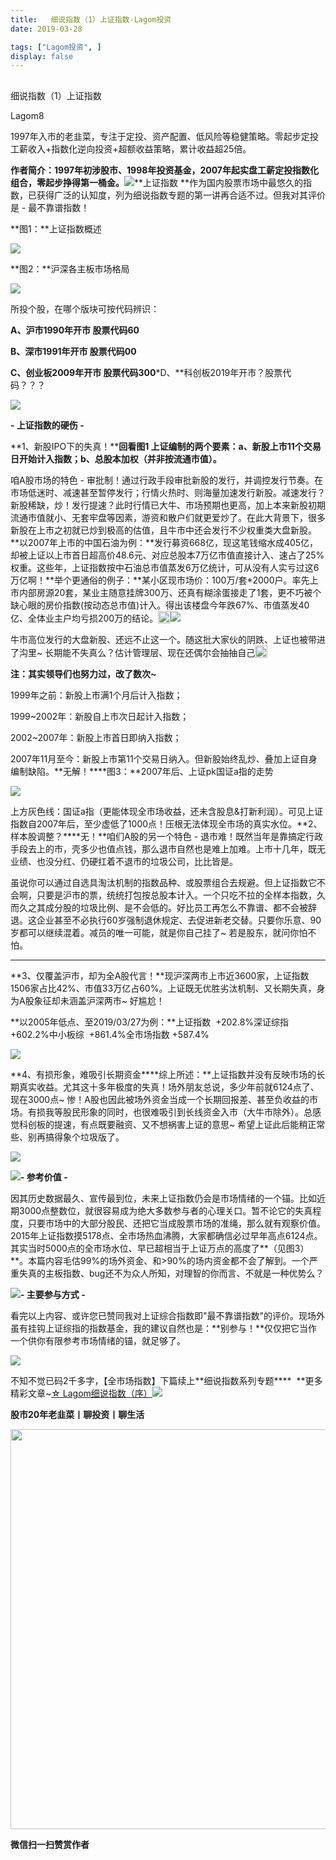 ```yaml
---
title:   细说指数（1）上证指数-Lagom投资
date: 2019-03-28

tags: ["Lagom投资", ]
display: false
---
```



## 



细说指数（1）上证指数




Lagom8




1997年入市的老韭菜，专注于定投、资产配置、低风险等稳健策略。零起步定投工薪收入+指数化逆向投资+超额收益策略，累计收益超25倍。


**作者简介：1997年初涉股市、1998年投资基金，2007年起实盘工薪定投指数化组合，零起步挣得第一桶金。**<img src="https://mmbiz.qpic.cn/mmbiz_png/ZB4WjgjLjJW3KtDibicU3BB1HNQ9lDS2M5oGRnchkNPRzYsc0Ua6CIu7rZH3vAficcBEPYHU9ZTPqkic1sicT8CaxQQ/640?wx_fmt=png" data-type="png" class="" data-ratio="0.05776173285198556" data-w="554"/>**上证指数&nbsp;**作为国内股票市场中最悠久的指数，已获得广泛的认知度，列为细说指数专题的第一讲再合适不过。但我对其评价是 - 最不靠谱指数！



**图1：**上证指数概述

<img class="rich_pages" data-copyright="0" data-ratio="1.0260869565217392" data-s="300,640" src="https://mmbiz.qpic.cn/mmbiz_png/ZB4WjgjLjJWtKRfHDib2tbUAJHRd8TT8dCvEh9eTGChyrHnwns1Lrjc1XujRY7h9BTM0HLnEOcz8SonMv0NjIiag/640?wx_fmt=png" data-type="png" data-w="575" style=""/>

**图2：**沪深各主板市场格局

<img class="rich_pages" data-copyright="0" data-ratio="0.6031746031746031" data-s="300,640" src="https://mmbiz.qpic.cn/mmbiz_png/ZB4WjgjLjJWtKRfHDib2tbUAJHRd8TT8dkaXY8DibnqXwdiaibpEibZrlicXJkQz9f4oqv41jgGALqgFliczicAatvDHvQ/640?wx_fmt=png" data-type="png" data-w="630" style=""/>

所投个股，在哪个版块可按代码辨识：

**A、**沪市1990年开市 股票代码60****

**B、**深市1991年开市 股票代码00****

**C、**创业板2009年开市 股票代码300*****D、**科创板2019年开市？股票代码？？？



<img src="https://mmbiz.qpic.cn/mmbiz_png/ZB4WjgjLjJW3KtDibicU3BB1HNQ9lDS2M5oGRnchkNPRzYsc0Ua6CIu7rZH3vAficcBEPYHU9ZTPqkic1sicT8CaxQQ/640?wx_fmt=png" data-type="png" class="" data-ratio="0.05776173285198556" data-w="554" style="font-family: 微软雅黑, sans-serif;font-size: 15px;color: rgb(215, 171, 169);"/>

**- 上证指数的硬伤 -**

**1、新股IPO下的失真！****回看图1 上证编制的两个要素：**a、新股上市11个交易日开始计入指数；b、总股本加权（并非按流通市值）。****

咱A股市场的特色 - 审批制！通过行政手段审批新股的发行，并调控发行节奏。在市场低迷时、减速甚至暂停发行；行情火热时、则海量加速发行新股。减速发行？新股稀缺，炒！发行提速？此时行情已大牛、市场预期也更高，加上本来新股初期流通市值就小、无套牢盘等因素，游资和散户们就更爱炒了。在此大背景下，很多新股在上市之初就已炒到极高的估值，且牛市中还会发行不少权重类大盘新股。<mpcpc js_editor_cpcad="" class="js_cpc_area res_iframe cpc_iframe" src="/cgi-bin/readtemplate?t=tmpl/cpc_tmpl#1553691841506" data-category_id_list="1|11|15|16|22|24|26|28|3|31|32|35|36|37|39|40|41|42|43|44|45|46|47|48|5|7|8" data-id="1553691841506"></mpcpc>**以2007年上市的中国石油为例：**发行募资668亿，现这笔钱缩水成405亿，却被上证以上市首日超高价48.6元、对应总股本7万亿市值直接计入、速占了25%权重。这些年，上证指数按中石油总市值蒸发6万亿统计，可从没有人实亏过这6万亿啊！**举个更通俗的例子：**某小区现市场价：100万/套*2000户。率先上市内部房源20套，某业主随意挂牌300万、还真有糊涂蛋接走了1套，更不巧被个缺心眼的房价指数(按动态总市值)计入。得出该楼盘今年跌67%、市值蒸发40亿、全体业主户均亏损200万的结论。<img src="https://res.wx.qq.com/mpres/htmledition/images/icon/common/emotion_panel/smiley/smiley_10.png" data-ratio="1" data-w="20" style="display:inline-block;width:20px;vertical-align:text-bottom;"/><img class="rich_pages" data-copyright="0" data-ratio="0.48854961832061067" data-s="300,640" src="https://mmbiz.qpic.cn/mmbiz_jpg/ZB4WjgjLjJWtKRfHDib2tbUAJHRd8TT8dosicMvOWCQLjy3AhdsI6HeR5Z2AfyRcNVsYD7VBlG8IFTj3EiadBvodg/640?wx_fmt=jpeg" data-type="jpeg" data-w="655" style="text-align: center;"/>

牛市高位发行的大盘新股、还远不止这一个。随这批大家伙的阴跌、上证也被带进了沟里~ 长期能不失真么？估计管理层、现在还偶尔会抽抽自己<img src="https://res.wx.qq.com/mpres/htmledition/images/icon/common/emotion_panel/smiley/smiley_27.png" data-ratio="1" data-w="20" style="display:inline-block;width:20px;vertical-align:text-bottom;"/>&nbsp;



**注：其实领导们也努力过，改了数次~&nbsp;**

1999年之前：新股上市满1个月后计入指数；

1999~2002年：新股自上市次日起计入指数；

2002~2007年：新股上市首日即纳入指数；

2007年11月至今：新股上市第11个交易日纳入。但新股始终乱炒、叠加上证自身编制缺陷。**无解！****图3：**2007年后、上证pk国证a指的走势

<img class="rich_pages" data-copyright="0" data-ratio="0.41228070175438597" data-s="300,640" src="https://mmbiz.qpic.cn/mmbiz_png/ZB4WjgjLjJWtKRfHDib2tbUAJHRd8TT8dKyNc6YkdLuuul8Wqbmr5j9RDUnmbfbZtsYuiate57RNUaSWqOXia4byw/640?wx_fmt=png" data-type="png" data-w="570" style=""/>

上方灰色线：国证a指（更能体现全市场收益，还未含股息&amp;打新利润）。可见上证指数自2007年后，至少虚低了1000点！压根无法体现全市场的真实水位。**2、样本股调整？****无！**咱们A股的另一个特色 - 退市难！既然当年是靠搞定行政手段去上的市，壳多少也值点钱，那么退市自然也是难上加难。上市十几年，既无业绩、也没分红、仍硬扛着不退市的垃圾公司，比比皆是。



虽说你可以通过自选具淘汰机制的指数品种、或股票组合去规避。但上证指数它不会啊，只要是沪市的票，统统打包按总股本计入。一个只吃不拉的全样本指数，久而久之其成分股的垃圾比例、是不会低的。好比员工再怎么不靠谱、都不会被辞退。这企业甚至不必执行60岁强制退休规定、去促进新老交替。只要你乐意、90岁都可以继续混着。减员的唯一可能，就是你自己挂了~ 若是股东，就问你怕不怕。

****

**3、仅覆盖沪市，却为全A股代言！**现沪深两市上市近3600家，上证指数1506家占比42%、市值33万亿占60%。上证既无优胜劣汰机制、又长期失真，身为A股象征却未涵盖沪深两市~ 好尴尬！

**以2005年低点、至2019/03/27为例：**上证指数&nbsp; +202.8%深证综指&nbsp; +602.2%中小板综&nbsp; +861.4%全市场指数 +587.4%

<img class="rich_pages" data-copyright="0" data-ratio="0.8059440559440559" data-s="300,640" src="https://mmbiz.qpic.cn/mmbiz_png/ZB4WjgjLjJWtKRfHDib2tbUAJHRd8TT8doJoOD0BHMgSicEcicZ811uSWX9qekzEVjiciaANe4foUVpkCVukLNicSXNg/640?wx_fmt=png" data-type="png" data-w="572" style=""/>



**4、有损形象，难吸引长期资金****综上所述：**上证指数并没有反映市场的长期真实收益。尤其这十多年极度的失真！场外朋友总说，多少年前就6124点了、现在3000点~ 惨！A股也因此被场外资金当成一个长期回报差、甚至负收益的市场。有损我等股民形象的同时，也很难吸引到长线资金入市（大牛市除外）。总感觉科创板的提速，有点既要融资、又不想祸害上证的意思~ 希望上证此后能稍正常些、别再搞得象个垃圾版了。

<img class="rich_pages" data-copyright="0" data-ratio="0.9039039039039038" data-s="300,640" src="https://mmbiz.qpic.cn/mmbiz_jpg/ZB4WjgjLjJWtKRfHDib2tbUAJHRd8TT8d6evOFvGJOica7zV6ZuAZPZm2ia4wIof4m0FON7g2SsbOia1lB7u6ezL4A/640?wx_fmt=jpeg" data-type="jpeg" data-w="666" style=""/>

<mpcpc js_editor_cpcad="" class="js_cpc_area res_iframe cpc_iframe" src="/cgi-bin/readtemplate?t=tmpl/cpc_tmpl#1553702203953" data-category_id_list="1|11|15|16|22|24|26|28|3|31|32|35|36|37|39|40|41|42|43|44|45|46|47|48|5|7|8" data-id="1553702203953"></mpcpc><img src="https://mmbiz.qpic.cn/mmbiz_png/ZB4WjgjLjJW3KtDibicU3BB1HNQ9lDS2M5oGRnchkNPRzYsc0Ua6CIu7rZH3vAficcBEPYHU9ZTPqkic1sicT8CaxQQ/640?wx_fmt=png" data-type="png" class="" data-ratio="0.05776173285198556" data-w="554" style="font-size: 15px;white-space: normal;color: rgb(215, 171, 169);font-family: 微软雅黑, sans-serif;"/>**- 参考价值 -**

因其历史数据最久、宣传最到位，未来上证指数仍会是市场情绪的一个锚。比如近期3000点整数位，就很容易成为绝大多数参与者的心理关口。暂不论它的失真程度，只要市场中的大部分股民、还把它当成股票市场的准绳，那么就有观察价值。2015年上证指数摸5178点、全市场热血沸腾，大家都确信必过早年高点6124点。其实当时5000点的全市场水位、早已超相当于上证万点的高度了**（见图3）**。本篇内容毛估99%的场外资金、和&gt;90%的场内资金都不会了解到。一个严重失真的主板指数、bug还不为众人所知，对理智的你而言、不就是一种优势么？

<img src="https://mmbiz.qpic.cn/mmbiz_png/ZB4WjgjLjJW3KtDibicU3BB1HNQ9lDS2M5oGRnchkNPRzYsc0Ua6CIu7rZH3vAficcBEPYHU9ZTPqkic1sicT8CaxQQ/640?wx_fmt=png" data-type="png" class="" data-ratio="0.05776173285198556" data-w="554" style="color: rgb(215, 171, 169);font-family: 微软雅黑, sans-serif;font-size: 15px;white-space: normal;"/>**- 主要参与方式 -**

看完以上内容、或许您已赞同我对上证综合指数即"最不靠谱指数"的评价。现场外虽有挂钩上证综指的指数基金，我的建议自然也是：**别参与！**仅仅把它当作一个供你有限参考市场情绪的锚，就足够了。

<img class="rich_pages" data-copyright="0" data-ratio="0.625" data-s="300,640" src="https://mmbiz.qpic.cn/mmbiz_jpg/ZB4WjgjLjJXdkCueEtM412LBfg8oHYv93Zw39uyiaJQic8PDEwOIOFLZDtozrN0ib7YIHwIws4z1PrEvdGNc4bSRA/640?wx_fmt=jpeg" data-type="jpeg" data-w="1280" style=""/>

不知不觉已码2千多字，【全市场指数】下篇续上**细说指数系列专题****&nbsp;&nbsp;**更多精彩文章~[☆ Lagom细说指数（序）](http://mp.weixin.qq.com/s?__biz=MzI3MDQ2NjY2Mw==&amp;mid=2247484133&amp;idx=1&amp;sn=16b9949c64256126b5b5044fb814f82b&amp;chksm=ead1e9eddda660fbbd651c32198faa47fd29ecd99f451da4c6570221456dd6d30c52c9afb114&amp;scene=21#wechat_redirect)<img src="https://mmbiz.qpic.cn/mmbiz_png/ZB4WjgjLjJW3KtDibicU3BB1HNQ9lDS2M5oGRnchkNPRzYsc0Ua6CIu7rZH3vAficcBEPYHU9ZTPqkic1sicT8CaxQQ/640?wx_fmt=png" data-type="png" class="" data-ratio="0.05776173285198556" data-w="554"/>

**股市20年老韭菜丨聊投资丨聊生活**

<img data-ratio="0.390625" data-type="png" data-w="640" data-s="300,640" data-copyright="0" class="" src="https://mmbiz.qpic.cn/mmbiz_png/ZB4WjgjLjJW3KtDibicU3BB1HNQ9lDS2M5AHEoeiaz0dQ4NfIRjBMuXvyJn8dXWm7ftklb0xqheiaMia0zbkyMJiaKzA/640?wx_fmt=png" style="box-sizing: border-box !important;word-wrap: break-word !important;visibility: visible !important;width: 640px !important;"/>




**微信扫一扫赞赏作者**